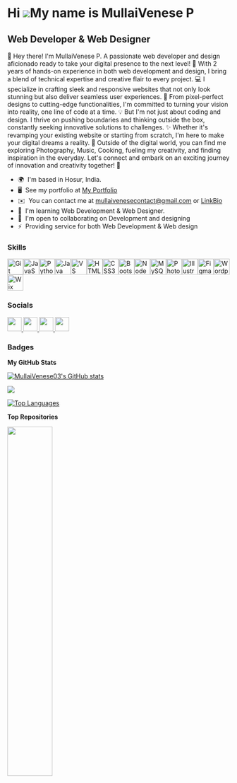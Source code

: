 Hi ![](https://user-images.githubusercontent.com/18350557/176309783-0785949b-9127-417c-8b55-ab5a4333674e.gif)My name is MullaiVenese P
====================================================================================================================================

Web Developer & Web Designer
----------------------------

👋 Hey there! I'm MullaiVenese P. A passionate web developer and design aficionado ready to take your digital presence to the next level! 
🌟 With 2 years of hands-on experience in both web development and design, I bring a blend of technical expertise and creative flair to every project. 
💻 I specialize in crafting sleek and responsive websites that not only look stunning but also deliver seamless user experiences. 
🎨 From pixel-perfect designs to cutting-edge functionalities, I'm committed to turning your vision into reality, one line of code at a time. 
💡 But I'm not just about coding and design. I thrive on pushing boundaries and thinking outside the box, constantly seeking innovative solutions to challenges. 
✨ Whether it's revamping your existing website or starting from scratch, I'm here to make your digital dreams a reality. 
🌈 Outside of the digital world, you can find me exploring Photography, Music, Cooking, fueling my creativity, and finding inspiration in the everyday. 
Let's connect and embark on an exciting journey of innovation and creativity together! 🚀

*   🌍  I'm based in Hosur, India.
*   🖥️  See my portfolio at [My Portfolio](http://https://mullaivenese03.github.io/Portfolio/)
*   ✉️  You can contact me at [mullaivenesecontact@gmail.com](mailto:mullaivenesecontact@gmail.com) or [LinkBio](https://linkbio.co/MrMullaiVenese)
*   🧠  I'm learning Web Development & Web Designer.
*   🤝  I'm open to collaborating on Development and designing
*   ⚡  Providing service for both Web Development & Web design
                    
### Skills

<p align="left">
<a href="https://git-scm.com/" target="_blank" rel="noreferrer"><img src="https://raw.githubusercontent.com/danielcranney/readme-generator/main/public/icons/skills/git-colored.svg" width="36" height="36" alt="Git" /></a><a href="https://developer.mozilla.org/en-US/docs/Web/JavaScript" target="_blank" rel="noreferrer"><img src="https://raw.githubusercontent.com/danielcranney/readme-generator/main/public/icons/skills/javascript-colored.svg" width="36" height="36" alt="JavaScript" /></a><a href="https://www.python.org/" target="_blank" rel="noreferrer"><img src="https://raw.githubusercontent.com/danielcranney/readme-generator/main/public/icons/skills/python-colored.svg" width="36" height="36" alt="Python" /></a><a href="https://www.oracle.com/java/" target="_blank" rel="noreferrer"><img src="https://raw.githubusercontent.com/danielcranney/readme-generator/main/public/icons/skills/java-colored.svg" width="36" height="36" alt="Java" /></a><a href="https://code.visualstudio.com/" target="_blank" rel="noreferrer"><img src="https://raw.githubusercontent.com/danielcranney/readme-generator/main/public/icons/skills/visualstudiocode.svg" width="36" height="36" alt="VS Code" /></a><a href="https://developer.mozilla.org/en-US/docs/Glossary/HTML5" target="_blank" rel="noreferrer"><img src="https://raw.githubusercontent.com/danielcranney/readme-generator/main/public/icons/skills/html5-colored.svg" width="36" height="36" alt="HTML5" /></a><a href="https://www.w3.org/TR/CSS/#css" target="_blank" rel="noreferrer"><img src="https://raw.githubusercontent.com/danielcranney/readme-generator/main/public/icons/skills/css3-colored.svg" width="36" height="36" alt="CSS3" /></a><a href="https://getbootstrap.com/" target="_blank" rel="noreferrer"><img src="https://raw.githubusercontent.com/danielcranney/readme-generator/main/public/icons/skills/bootstrap-colored.svg" width="36" height="36" alt="Bootstrap" /></a><a href="https://nodejs.org/en/" target="_blank" rel="noreferrer"><img src="https://raw.githubusercontent.com/danielcranney/readme-generator/main/public/icons/skills/nodejs-colored.svg" width="36" height="36" alt="NodeJS" /></a><a href="https://www.mysql.com/" target="_blank" rel="noreferrer"><img src="https://raw.githubusercontent.com/danielcranney/readme-generator/main/public/icons/skills/mysql-colored.svg" width="36" height="36" alt="MySQL" /></a><a href="https://www.adobe.com/uk/products/photoshop.html" target="_blank" rel="noreferrer"><img src="https://raw.githubusercontent.com/danielcranney/readme-generator/main/public/icons/skills/photoshop-colored.svg" width="36" height="36" alt="Photoshop" /></a><a href="https://www.adobe.com/uk/products/illustrator.html" target="_blank" rel="noreferrer"><img src="https://raw.githubusercontent.com/danielcranney/readme-generator/main/public/icons/skills/illustrator-colored.svg" width="36" height="36" alt="Illustrator" /></a><a href="https://www.figma.com/" target="_blank" rel="noreferrer"><img src="https://raw.githubusercontent.com/danielcranney/readme-generator/main/public/icons/skills/figma-colored.svg" width="36" height="36" alt="Figma" /></a><a href="https://wordpress.com" target="_blank" rel="noreferrer"><img src="https://raw.githubusercontent.com/danielcranney/readme-generator/main/public/icons/skills/wordpress-colored.svg" width="36" height="36" alt="Wordpress" /></a><a href="https://wix.com" target="_blank" rel="noreferrer"><img src="https://raw.githubusercontent.com/danielcranney/readme-generator/main/public/icons/skills/wix-colored.svg" width="36" height="36" alt="Wix" /></a>
</p>

### Socials

<p align="left"> <a href="https://discord.com/users/mullaivenese" target="_blank" rel="noreferrer"> <picture> <source media="(prefers-color-scheme: dark)" srcset="https://raw.githubusercontent.com/danielcranney/readme-generator/main/public/icons/socials/discord-dark.svg" /> <source media="(prefers-color-scheme: light)" srcset="https://raw.githubusercontent.com/danielcranney/readme-generator/main/public/icons/socials/discord.svg" /> <img src="https://raw.githubusercontent.com/danielcranney/readme-generator/main/public/icons/socials/discord.svg" width="32" height="32" /> </picture> </a> <a href="https://www.github.com/MullaiVenese03" target="_blank" rel="noreferrer"> <picture> <source media="(prefers-color-scheme: dark)" srcset="https://raw.githubusercontent.com/danielcranney/readme-generator/main/public/icons/socials/github-dark.svg" /> <source media="(prefers-color-scheme: light)" srcset="https://raw.githubusercontent.com/danielcranney/readme-generator/main/public/icons/socials/github.svg" /> <img src="https://raw.githubusercontent.com/danielcranney/readme-generator/main/public/icons/socials/github.svg" width="32" height="32" /> </picture> </a> <a href="http://www.instagram.com/mr.mullaivenese" target="_blank" rel="noreferrer"> <picture> <source media="(prefers-color-scheme: dark)" srcset="https://raw.githubusercontent.com/danielcranney/readme-generator/main/public/icons/socials/instagram-dark.svg" /> <source media="(prefers-color-scheme: light)" srcset="https://raw.githubusercontent.com/danielcranney/readme-generator/main/public/icons/socials/instagram.svg" /> <img src="https://raw.githubusercontent.com/danielcranney/readme-generator/main/public/icons/socials/instagram.svg" width="32" height="32" /> </picture> </a> <a href="https://www.linkedin.com/in/MRMullaiVenese" target="_blank" rel="noreferrer"> <picture> <source media="(prefers-color-scheme: dark)" srcset="https://raw.githubusercontent.com/danielcranney/readme-generator/main/public/icons/socials/linkedin-dark.svg" /> <source media="(prefers-color-scheme: light)" srcset="https://raw.githubusercontent.com/danielcranney/readme-generator/main/public/icons/socials/linkedin.svg" /> <img src="https://raw.githubusercontent.com/danielcranney/readme-generator/main/public/icons/socials/linkedin.svg" width="32" height="32" /> </picture> </a></p>

### Badges

<b>My GitHub Stats</b>

<a href="http://www.github.com/MullaiVenese03"><img src="https://github-readme-stats.vercel.app/api?username=MullaiVenese03&show_icons=true&hide=&count_private=true&title_color=6366f1&text_color=ffffff&icon_color=10b981&bg_color=27272a&hide_border=true&show_icons=true" alt="MullaiVenese03's GitHub stats" /></a>

<a href="http://www.github.com/MullaiVenese03"><img src="https://github-readme-streak-stats.herokuapp.com/?user=MullaiVenese03&stroke=ffffff&background=27272a&ring=6366f1&fire=6366f1&currStreakNum=ffffff&currStreakLabel=6366f1&sideNums=ffffff&sideLabels=ffffff&dates=ffffff&hide_border=true" /></a>

<a href="https://github.com/MullaiVenese03" align="left"><img src="https://github-readme-stats.vercel.app/api/top-langs/?username=MullaiVenese03&langs_count=10&title_color=6366f1&text_color=ffffff&icon_color=10b981&bg_color=27272a&hide_border=true&locale=en&custom_title=Top%20%Languages" alt="Top Languages" /></a>

<b>Top Repositories</b>

<div width="100%" align="center"><a href="https://github.com/MullaiVenese03/portfolio" align="left"><img align="left" width="45%" src="https://github-readme-stats.vercel.app/api/pin/?username=MullaiVenese03&repo=portfolio&title_color=6366f1&text_color=ffffff&icon_color=10b981&bg_color=27272a&hide_border=true&locale=en" /></a></div><br /><br /><br /><br /><br /><br /><br />
